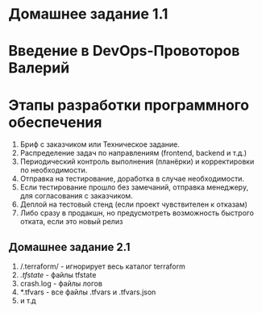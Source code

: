 # Домашнее задание 1.1 
# Введение в DevOps-Провоторов Валерий
# Этапы разработки программного обеспечения

1. Бриф с заказчиком или Техническое задание.
2. Распределение задач по направлениям (frontend, backend и т.д.)
3. Периодический контроль выполнения (планёрки) и корректировки по необходимости.
4. Отправка на тестирование, доработка в случае необходимости.
5. Если тестирование прошло без замечаний, отправка менеджеру, для согласования с заказчиком.
6. Деплой на тестовый стенд (если проект чувствителен к отказам)
7. Либо сразу в продакшн, но предусмотреть возможность быстрого отката, если это новый релиз

## Домашнее задание 2.1
1. /.terraform/ - игнорирует весь каталог terraform
2. *.tfstate* - файлы tfstate
3. crash.log - файлы логов
4. *.tfvars - все файлы .tfvars и .tfvars.json
5. и т.д
